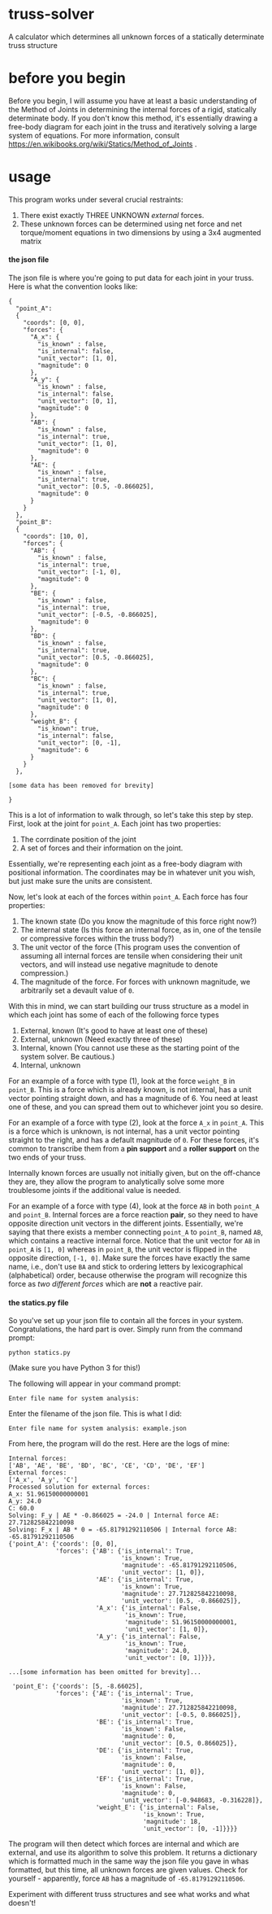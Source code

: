 # truss-solver
A calculator which determines all unknown forces of a statically determinate truss structure

# before you begin

Before you begin, I will assume you have at least a basic understanding of the Method of Joints in determining the internal forces of a rigid, statically determinate body. If you don't know this method, it's essentially drawing a free-body diagram for each joint in the truss and iteratively solving a large system of equations. For more information, consult https://en.wikibooks.org/wiki/Statics/Method_of_Joints .

# usage

This program works under several crucial restraints:
1. There exist exactly THREE UNKNOWN *external* forces.
2. These unknown forces can be determined using net force and net torque/moment equations in two dimensions by using a 3x4 augmented matrix

#### the json file

The json file is where you're going to put data for each joint in your truss. Here is what the convention looks like:

```
{
  "point_A":
  {
    "coords": [0, 0],
    "forces": {
      "A_x": {
        "is_known" : false,
        "is_internal": false,
        "unit_vector": [1, 0],
        "magnitude": 0
      },
      "A_y": {
        "is_known" : false,
        "is_internal": false,
        "unit_vector": [0, 1],
        "magnitude": 0
      },
      "AB": {
        "is_known" : false,
        "is_internal": true,
        "unit_vector": [1, 0],
        "magnitude": 0
      },
      "AE": {
        "is_known" : false,
        "is_internal": true,
        "unit_vector": [0.5, -0.866025],
        "magnitude": 0
      }
    }
  },
  "point_B":
  {
    "coords": [10, 0],
    "forces": {
      "AB": {
        "is_known" : false,
        "is_internal": true,
        "unit_vector": [-1, 0],
        "magnitude": 0
      },
      "BE": {
        "is_known" : false,
        "is_internal": true,
        "unit_vector": [-0.5, -0.866025],
        "magnitude": 0
      },
      "BD": {
        "is_known" : false,
        "is_internal": true,
        "unit_vector": [0.5, -0.866025],
        "magnitude": 0
      },
      "BC": {
        "is_known" : false,
        "is_internal": true,
        "unit_vector": [1, 0],
        "magnitude": 0
      },
      "weight_B": {
        "is_known": true,
        "is_internal": false,
        "unit_vector": [0, -1],
        "magnitude": 6
      }
    }
  },
  
[some data has been removed for brevity]
  
}
```

This is a lot of information to walk through, so let's take this step by step. First, look at the joint for `point_A`. Each joint has two properties:

1. The corrdinate position of the joint
2. A set of forces and their information on the joint.

Essentially, we're representing each joint as a free-body diagram with positional information. The coordinates may be in whatever unit you wish, but just make sure the units are consistent.

Now, let's look at each of the forces within `point_A`. Each force has four properties:

1. The known state (Do you know the magnitude of this force right now?)
2. The internal state (Is this force an internal force, as in, one of the tensile or compressive forces within the truss body?)
3. The unit vector of the force (This program uses the convention of assuming all internal forces are tensile when considering their unit vectors, and will instead use negative magnitude to denote compression.)
4. The magnitude of the force. For forces with unknown magnitude, we arbitrarily set a devault value of `0`.

With this in mind, we can start building our truss structure as a model in which each joint has some of each of the following force types
1. External, known (It's good to have at least one of these)
2. External, unknown (Need exactly three of these)
3. Internal, known (You cannot use these as the starting point of the system solver. Be cautious.)
4. Internal, unknown

For an example of a force with type (1), look at the force `weight_B` in `point_B`. This is a force which is already known, is not internal, has a unit vector pointing straight down, and has a magnitude of 6. You need at least one of these, and you can spread them out to whichever joint you so desire.

For an example of a force with type (2), look at the force `A_x` in `point_A`. This is a force which is unknown, is not internal, has a unit vector pointing straight to the right, and has a default magnitude of `0`. For these forces, it's common to transcribe them from a **pin support** and a **roller support** on the two ends of your truss.

Internally known forces are usually not initially given, but on the off-chance they are, they allow the program to analytically solve some more troublesome joints if the additional value is needed.

For an example of a force with type (4), look at the force `AB` in both `point_A` and `point_B`. Internal forces are a force reaction **pair**, so they need to have opposite direction unit vectors in the different joints. Essentially, we're saying that there exists a member connecting `point_A` to `point_B`, named `AB`, which contains a reactive internal force. Notice that the unit vector for `AB` in `point_A` is `[1, 0]` whereas in `point_B`, the unit vector is flipped in the opposite direction, `[-1, 0]`. Make sure the forces have exactly the same name, i.e., don't use `BA` and stick to ordering letters by lexicographical (alphabetical) order, because otherwise the program will recognize this force as *two different forces* which are **not** a reactive pair.

#### the statics.py file

So you've set up your json file to contain all the forces in your system. Congratulations, the hard part is over. Simply runn from the command prompt:

```
python statics.py
```

(Make sure you have Python 3 for this!)

The following will appear in your command prompt:

```
Enter file name for system analysis:
```

Enter the filename of the json file. This is what I did:

```
Enter file name for system analysis: example.json
```

From here, the program will do the rest. Here are the logs of mine:

```
Internal forces:
['AB', 'AE', 'BE', 'BD', 'BC', 'CE', 'CD', 'DE', 'EF']
External forces:
['A_x', 'A_y', 'C']
Processed solution for external forces:
A_x: 51.96150000000001
A_y: 24.0
C: 60.0
Solving: F_y | AE * -0.866025 = -24.0 | Internal force AE: 27.712825842210098
Solving: F_x | AB * 0 = -65.81791292110506 | Internal force AB: -65.81791292110506
{'point_A': {'coords': [0, 0],
             'forces': {'AB': {'is_internal': True,
                               'is_known': True,
                               'magnitude': -65.81791292110506,
                               'unit_vector': [1, 0]},
                        'AE': {'is_internal': True,
                               'is_known': True,
                               'magnitude': 27.712825842210098,
                               'unit_vector': [0.5, -0.866025]},
                        'A_x': {'is_internal': False,
                                'is_known': True,
                                'magnitude': 51.96150000000001,
                                'unit_vector': [1, 0]},
                        'A_y': {'is_internal': False,
                                'is_known': True,
                                'magnitude': 24.0,
                                'unit_vector': [0, 1]}}},

...[some information has been omitted for brevity]...

 'point_E': {'coords': [5, -8.66025],
             'forces': {'AE': {'is_internal': True,
                               'is_known': True,
                               'magnitude': 27.712825842210098,
                               'unit_vector': [-0.5, 0.866025]},
                        'BE': {'is_internal': True,
                               'is_known': False,
                               'magnitude': 0,
                               'unit_vector': [0.5, 0.866025]},
                        'DE': {'is_internal': True,
                               'is_known': False,
                               'magnitude': 0,
                               'unit_vector': [1, 0]},
                        'EF': {'is_internal': True,
                               'is_known': False,
                               'magnitude': 0,
                               'unit_vector': [-0.948683, -0.316228]},
                        'weight_E': {'is_internal': False,
                                     'is_known': True,
                                     'magnitude': 18,
                                     'unit_vector': [0, -1]}}}}
```

The program will then detect which forces are internal and which are external, and use its algorithm to solve this problem. It returns a dictionary which is formatted much in the same way the json file you gave in whas formatted, but this time, all unknown forces are given values. Check for yourself - apparently, force `AB` has a magnitude of `-65.81791292110506`.

Experiment with different truss structures and see what works and what doesn't!
